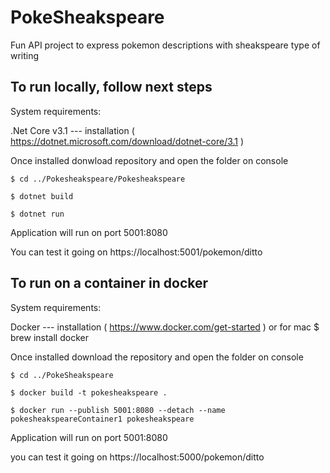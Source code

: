 # PokeSheakspeare

Fun API project to express pokemon descriptions with sheakspeare type of writing

## To run locally, follow next steps


System requirements:

.Net Core v3.1 --- installation ( https://dotnet.microsoft.com/download/dotnet-core/3.1 )

Once installed donwload repository and open the folder on console

```
$ cd ../Pokesheakspeare/Pokesheakspeare

$ dotnet build

$ dotnet run
```

Application will run on port 5001:8080

You can test it going on https://localhost:5001/pokemon/ditto


## To run on a container in docker

System requirements:

Docker --- installation ( https://www.docker.com/get-started ) or for mac $ brew install docker

Once installed download the repository and open the folder on console

```
$ cd ../PokeSheakspeare

$ docker build -t pokesheakspeare .

$ docker run --publish 5001:8080 --detach --name pokesheakspeareContainer1 pokesheakspeare
```

Application will run on port 5001:8080

you can test it going on https://localhost:5000/pokemon/ditto

